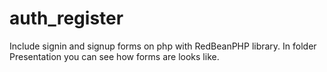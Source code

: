 # auth_register
Include signin and signup forms on php with RedBeanPHP library.
In folder Presentation you can see how forms are looks like.

